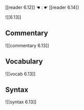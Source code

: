 [[reader 6.12]] ☚ : ☛ [[reader 6.14]]

![[6.13]]

## Commentary

![[commentary 6.13]]

## Vocabulary

![[vocab 6.13]]

## Syntax

![[syntax 6.13]]

